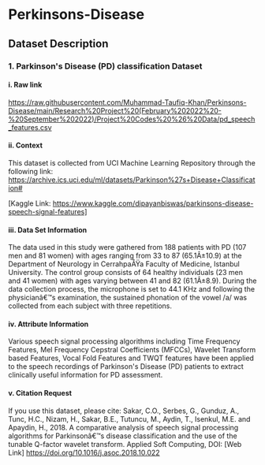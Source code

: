 # Perkinsons-Disease

## Dataset Description

### 1. Parkinson's Disease (PD) classification Dataset

#### i. Raw link
https://raw.githubusercontent.com/Muhammad-Taufiq-Khan/Perkinsons-Disease/main/Research%20Project%20(February%202022%20-%20September%202022)/Project%20Codes%20%26%20Data/pd_speech_features.csv

#### ii. Context
This dataset is collected from UCI Machine Learning Repository through the following link: https://archive.ics.uci.edu/ml/datasets/Parkinson%27s+Disease+Classification#

[Kaggle Link: https://www.kaggle.com/dipayanbiswas/parkinsons-disease-speech-signal-features]

#### iii. Data Set Information
The data used in this study were gathered from 188 patients with PD (107 men and 81 women) with ages ranging from 33 to 87 (65.1Â±10.9) at the Department of Neurology in CerrahpaÅŸa Faculty of Medicine, Istanbul University. The control group consists of 64 healthy individuals (23 men and 41 women) with ages varying between 41 and 82 (61.1Â±8.9). During the data collection process, the microphone is set to 44.1 KHz and following the physicianâ€™s examination, the sustained phonation of the vowel /a/ was collected from each subject with three repetitions.

#### iv. Attribute Information
Various speech signal processing algorithms including Time Frequency Features, Mel Frequency Cepstral Coefficients (MFCCs), Wavelet Transform based Features, Vocal Fold Features and TWQT features have been applied to the speech recordings of Parkinson's Disease (PD) patients to extract clinically useful information for PD assessment.

#### v. Citation Request
If you use this dataset, please cite: Sakar, C.O., Serbes, G., Gunduz, A., Tunc, H.C., Nizam, H., Sakar, B.E., Tutuncu, M., Aydin, T., Isenkul, M.E. and Apaydin, H., 2018. A comparative analysis of speech signal processing algorithms for Parkinsonâ€™s disease classification and the use of the tunable Q-factor wavelet transform. Applied Soft Computing, DOI: [Web Link] https://doi.org/10.1016/j.asoc.2018.10.022

<!--Dataset Description Template-->
<!--
### 2. Parkinson's Disease (PD) classification Dataset
#### i. Raw link: 
#### ii. Context
#### iii. Data Set Information:
#### iv. Attribute Information:
#### v. Citation Request:
-->
